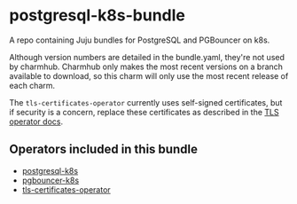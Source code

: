 # postgresql-k8s-bundle

A repo containing Juju bundles for PostgreSQL and PGBouncer on k8s.

Although version numbers are detailed in the bundle.yaml, they're not used by charmhub. Charmhub only makes the most recent versions on a branch available to download, so this charm will only use the most recent release of each charm.

The `tls-certificates-operator` currently uses self-signed certificates, but if security is a concern, replace these certificates as described in the [TLS operator docs](https://charmhub.io/tls-certificates-operator).

## Operators included in this bundle

- [postgresql-k8s](https://charmhub.io/postgresql-k8s)
- [pgbouncer-k8s](https://charmhub.io/pgbouncer-k8s)
- [tls-certificates-operator](https://charmhub.io/tls-certificates-operator)

